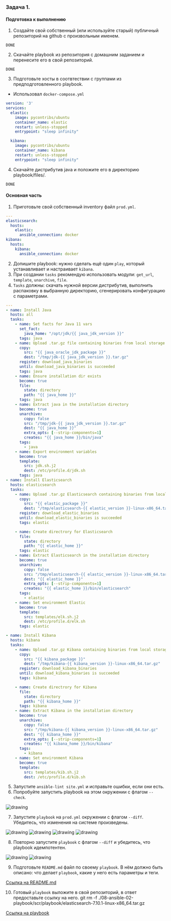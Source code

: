 ### Задача 1. 
#### Подготовка к выполнению
1. Создайте свой собственный (или используйте старый) публичный репозиторий на github с произвольным именем.

`DONE`

2. Скачайте playbook из репозитория с домашним заданием и перенесите его в свой репозиторий.

`DONE`

3. Подготовьте хосты в соотвтествии с группами из предподготовленного playbook.
- Использовал `docker-compose.yml`
```yaml
version: '3'
services:
  elastic:
    image: pycontribs/ubuntu
    container_name: elastic
    restart: unless-stopped
    entrypoint: "sleep infinity"

  kibana:
    image: pycontribs/ubuntu
    container_name: kibana
    restart: unless-stopped
    entrypoint: "sleep infinity"
```

4. Скачайте дистрибутив java и положите его в директорию playbook/files/.

`DONE`

#### Основная часть
1. Приготовьте свой собственный inventory файл `prod.yml`.
```yaml
---
elasticsearch:
  hosts:
    elastic:
      ansible_connection: docker
kibana:
  hosts:
    kibana:
      ansible_connection: docker
```
2. Допишите playbook: нужно сделать ещё один `play`, который устанавливает и настраивает `kibana`.
3. При создании `tasks` рекомендую использовать модули: `get_url`, `template`, `unarchive`, `file`.
4. `Tasks` должны: скачать нужной версии дистрибутив, выполнить распаковку в выбранную директорию, сгенерировать конфигурацию с параметрами.
```yaml
---
- name: Install Java
  hosts: all
  tasks:
    - name: Set facts for Java 11 vars
      set_fact:
        java_home: "/opt/jdk/{{ java_jdk_version }}"
      tags: java
    - name: Upload .tar.gz file containing binaries from local storage
      copy:
        src: "{{ java_oracle_jdk_package }}"
        dest: "/tmp/jdk-{{ java_jdk_version }}.tar.gz"
      register: download_java_binaries
      until: download_java_binaries is succeeded
      tags: java
    - name: Ensure installation dir exists
      become: true
      file:
        state: directory
        path: "{{ java_home }}"
      tags: java
    - name: Extract java in the installation directory
      become: true
      unarchive:
        copy: false
        src: "/tmp/jdk-{{ java_jdk_version }}.tar.gz"
        dest: "{{ java_home }}"
        extra_opts: [--strip-components=1]
        creates: "{{ java_home }}/bin/java"
      tags:
        - java
    - name: Export environment variables
      become: true
      template:
        src: jdk.sh.j2
        dest: /etc/profile.d/jdk.sh
      tags: java
- name: Install Elasticsearch
  hosts: elasticsearch
  tasks:
    - name: Upload .tar.gz Elasticsearch containing binaries from local storage
      copy:
        src: "{{ elastic_package }}"
        dest: "/tmp/elasticsearch-{{ elastic_version }}-linux-x86_64.tar.gz"
      register: download_elastic_binaries
      until: download_elastic_binaries is succeeded
      tags: elastic

    - name: Create directrory for Elasticsearch
      file:
        state: directory
        path: "{{ elastic_home }}"
      tags: elastic
    - name: Extract Elasticsearch in the installation directory
      become: true
      unarchive:
        copy: false
        src: "/tmp/elasticsearch-{{ elastic_version }}-linux-x86_64.tar.gz"
        dest: "{{ elastic_home }}"
        extra_opts: [--strip-components=1]
        creates: "{{ elastic_home }}/bin/elasticsearch"
      tags:
        - elastic
    - name: Set environment Elastic
      become: true
      template:
        src: templates/elk.sh.j2
        dest: /etc/profile.d/elk.sh
      tags: elastic

- name: Install Kibana
  hosts: kibana
  tasks:
    - name: Upload .tar.gz Kibana containing binaries from local storage
      copy:
        src: "{{ kibana_package }}"
        dest: "/tmp/kibana-{{ kibana_version }}-linux-x86_64.tar.gz"
      register: download_kibana_binaries
      until: download_kibana_binaries is succeeded
      tags: kibana

    - name: Create directrory for Kibana
      file:
        state: directory
        path: "{{ kibana_home }}"
      tags: kibana
    - name: Extract Kibana in the installation directory
      become: true
      unarchive:
        copy: false
        src: "/tmp/kibana-{{ kibana_version }}-linux-x86_64.tar.gz"
        dest: "{{ kibana_home }}"
        extra_opts: [--strip-components=1]
        creates: "{{ kibana_home }}/bin/kibana"
      tags:
        - kibana
    - name: Set environment Kibana
      become: true
      template:
        src: templates/kib.sh.j2
        dest: /etc/profile.d/kib.sh
```
5. Запустите `ansible-lint site.yml` и исправьте ошибки, если они есть.
6. Попробуйте запустить playbook на этом окружении с флагом `--check`.

![drawing](img/res1.png)

7. Запустите `playbook` на `prod.yml` окружении с флагом `--diff`. Убедитесь, что изменения на системе произведены.

![drawing](img/res2.png)
![drawing](img/res3.png)
![drawing](img/res4.png)
![drawing](img/res5.png)

8. Повторно запустите `playbook` с флагом `--diff` и убедитесь, что playbook идемпотентен.

![drawing](img/res6.png)
![drawing](img/res7.png)

9. Подготовьте `README.md` файл по своему `playbook`. В нём должно быть описано: что делает `playbook`, какие у него есть параметры и теги.

[Cсылка на README.md](https://github.com/Girevik1/devops-netology/tree/main/07-terraform-05-golang/src)

10. Готовый `playbook` выложите в свой репозиторий, в ответ предоставьте ссылку на него.
git rm -f ./08-ansible-02-playbook/scr/playbook/elasticsearch-7.10.1-linux-x86_64.tar.gz

[Cсылка на playbook](https://github.com/Girevik1/devops-netology/tree/main/07-terraform-05-golang/src)